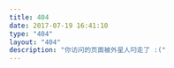 ```yaml
---
title: 404
date: 2017-07-19 16:41:10
type: "404"
layout: "404"
description: "你访问的页面被外星人叼走了 :("
---
```


